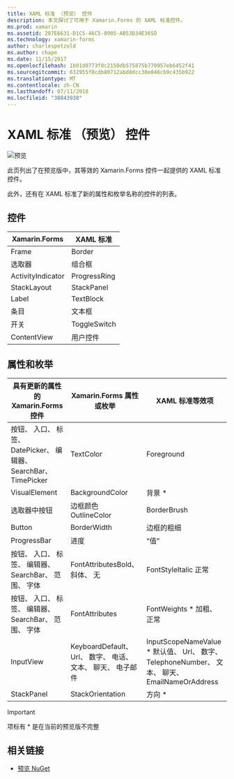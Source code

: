 ```yaml
---
title: XAML 标准 （预览） 控件
description: 本文探讨了可用于 Xamarin.Forms 的 XAML 标准控件。
ms.prod: xamarin
ms.assetid: 287E6631-D1C5-46C5-8905-AB53D34E365D
ms.technology: xamarin-forms
author: charlespetzold
ms.author: chape
ms.date: 11/15/2017
ms.openlocfilehash: 1b01d0773f0c2150db575875b770957eb6452f41
ms.sourcegitcommit: 632955f8cdb80712abd8dcc30e046cb9c435b922
ms.translationtype: MT
ms.contentlocale: zh-CN
ms.lasthandoff: 07/11/2018
ms.locfileid: "38843938"
---
```

# <a name="xaml-standard-preview-controls"></a>XAML 标准 （预览） 控件

![预览](~/media/shared/preview.png)

此页列出了在预览版中，其等效的 Xamarin.Forms 控件一起提供的 XAML 标准控件。

此外，还有在 XAML 标准了新的属性和枚举名称的控件的列表。

## <a name="controls"></a>控件

|Xamarin.Forms|XAML 标准|
|--- |--- |
|Frame|Border|
|选取器|组合框|
|ActivityIndicator|ProgressRing|
|StackLayout|StackPanel|
|Label|TextBlock|
|条目|文本框|
|开关|ToggleSwitch|
|ContentView|用户控件|


## <a name="properties-and-enumerations"></a>属性和枚举

|具有更新的属性的 Xamarin.Forms 控件|Xamarin.Forms 属性或枚举|XAML 标准等效项|
|--- |--- |--- |
|按钮、 入口、 标签、 DatePicker、 编辑器、 SearchBar、 TimePicker|TextColor|Foreground|
|VisualElement|BackgroundColor|背景 *|
|选取器中按钮|边框颜色 OutlineColor|BorderBrush|
|Button|BorderWidth|边框的粗细|
|ProgressBar|进度|“值”|
|按钮、 入口、 标签、 编辑器、 SearchBar、 范围、 字体|FontAttributesBold、 斜体、 无|FontStyleItalic 正常|
|按钮、 入口、 标签、 编辑器、 SearchBar、 范围、 字体|FontAttributes|FontWeights * 加粗、 正常|
|InputView|KeyboardDefault、 Url、 数字、 电话、 文本、 聊天、 电子邮件|InputScopeNameValue * 默认值、 Url、 数字、 TelephoneNumber、 文本、 聊天、 EmailNameOrAddress|
|StackPanel|StackOrientation|方向 *|

> [!IMPORTANT]
> 项标有 * 是在当前的预览版不完整

## <a name="related-links"></a>相关链接

- [预览 NuGet](https://aka.ms/xf-xamlstandard-nuget)
